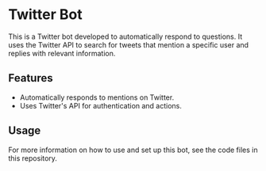 # Twitter Bot

This is a Twitter bot developed to automatically respond to questions. It uses the Twitter API to search for tweets that mention a specific user and replies with relevant information.

## Features
- Automatically responds to mentions on Twitter.
- Uses Twitter's API for authentication and actions.

## Usage
For more information on how to use and set up this bot, see the code files in this repository.

